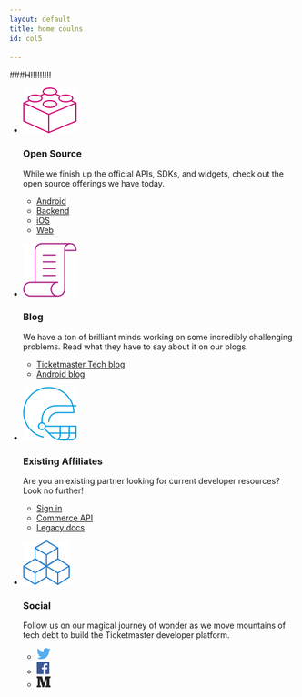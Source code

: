 ```yaml
---
layout: default
title: home coulns
id: col5

---
```


###H!!!!!!!!!

* ![Icon1](/assets/img/Icon1.png)
  
  ### Open Source
  
  While we finish up the official APIs, SDKs, and widgets, check out the open source offerings we have today.
  
  * [Android](http://code.ticketmaster.com)
  * [Backend](http://code.ticketmaster.com)
  * [iOS](http://code.ticketmaster.com)
  * [Web](http://code.ticketmaster.com)

* ![Icon2](/assets/img/Icon2.png)

  ### Blog

  We have a ton of brilliant minds working on some incredibly challenging problems. Read what they have to say about it on our blogs.

  * [Ticketmaster Tech blog](http://tech.ticketmaster.com)
  * [Android blog](http://code.ticketmaster.com)

* ![Icon3](/assets/img/Icon3.png)

  ### Existing Affiliates

  Are you an existing partner looking for current developer resources? Look no further!

  * [Sign in](https://live-livenation.devportal.apigee.com/user/login)
  * [Commerce API](http://live-livenation.devportal.apigee.com/apis/commerce)
  * [Legacy docs](http://live-livenation.devportal.apigee.com/apis)

* ![Icon4](/assets/img/Icon4.png)

  ### Social

  Follow us on our magical journey of wonder as we move mountains of tech debt to build the Ticketmaster developer platform.

  * [![Icon4](/assets/img/twitter.png)](https://twitter.com/tmastertech)
  * [![Icon4](/assets/img/facebook.png)](https://www.facebook.com/TicketmasterTech)
  * [![Icon4](/assets/img/medium.png)](https://medium.com/ticketmaster-tech)



